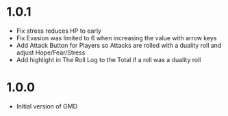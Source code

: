 # 1.0.1

- Fix stress reduces HP to early
- Fix Evasion was limited to 6 when increasing the value with arrow keys
- Add Attack Button for Players so Attacks are rolled with a duality roll and adjust Hope/Fear/Stress
- Add highlight in The Roll Log to the Total if a roll was a duality roll

# 1.0.0

- Initial version of GMD